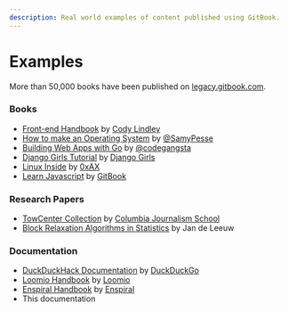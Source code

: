 ```yaml
---
description: Real world examples of content published using GitBook.
---
```


# Examples

More than 50,000 books have been published on [legacy.gitbook.com](https://legacy.gitbook.com/explore).

### Books

-   [Front-end Handbook](https://legacy.gitbook.com/book/frontendmasters/front-end-handbook/details) by [Cody Lindley](http://codylindley.com)
-   [How to make an Operating System](https://legacy.gitbook.com/book/samypesse/how-to-create-an-operating-system/details) by [@SamyPesse](https://github.com/SamyPesse)
-   [Building Web Apps with Go](https://legacy.gitbook.com/book/codegangsta/building-web-apps-with-go/details) by [@codegangsta](https://github.com/codegangsta)
-   [Django Girls Tutorial](http://tutorial.djangogirls.org/en/index.html) by [Django Girls](https://djangogirls.org)
-   [Linux Inside](https://legacy.gitbook.com/book/0xax/linux-insides/details) by [0xAX](https://twitter.com/0xAX)
-   [Learn Javascript](https://legacy.gitbook.com/book/gitbookio/javascript/details) by [GitBook](https://twitter.com/GitbookIO)

### Research Papers

-   [TowCenter Collection](https://legacy.gitbook.com/@towcenter) by [Columbia Journalism School](http://www.journalism.columbia.edu/)
-   [Block Relaxation Algorithms in Statistics](https://legacy.gitbook.com/@jandeleeuw) by Jan de Leeuw

### Documentation

-   [DuckDuckHack Documentation](http://docs.duckduckhack.com) by [DuckDuckGo](https://duckduckgo.com/about)
-   [Loomio Handbook](http://loomio.coop/) by [Loomio](https://www.loomio.org/)
-   [Enspiral Handbook](http://handbook.enspiral.com/) by [Enspiral](http://enspiral.com/)
-   This documentation
